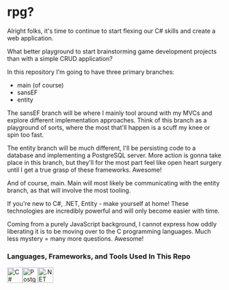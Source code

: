 # rpg?

Alright folks, it's time to continue to start flexing our C# skills and create a web application.

What better playground to start brainstorming game development projects than with a simple CRUD application?

In this repository I'm going to have three primary branches:
<ul>
    <li>main (of course)</li>
    <li>sansEF</li>
    <li>entity</li>
</ul>

The sansEF branch will be where I mainly tool around with my MVCs and explore different implementation approaches.
Think of this branch as a playground of sorts, where the most that'll happen is a scuff my knee or spin too fast.

The entity branch will be much different, I'll be persisting code to a database and implementing a PostgreSQL server.
More action is gonna take place in this branch, but they'll for the most part feel like open heart surgery until I get a true grasp of these frameworks. Awesome!

And of course, main. Main will most likely be communicating with the entity branch, as that will involve the most tooling.

If you're new to C#, .NET, Entity - make yourself at home! These technologies are incredibly powerful and will only become easier with time.

Coming from a purely JavaScript background, I cannot express how oddly liberating it is to be moving over to the C programming languages. Much less mystery = many more questions. Awesome!

### Languages, Frameworks, and Tools Used In This Repo

<p align="left">
<a href="https://docs.microsoft.com/en-us/dotnet/csharp/" target="_blank" rel="noreferrer"><img src="https://raw.githubusercontent.com/danielcranney/readme-generator/main/public/icons/skills/csharp-colored.svg" width="36" height="36" alt="C#" /></a><a href="https://www.postgresql.org/" target="_blank" rel="noreferrer"><img src="https://raw.githubusercontent.com/danielcranney/readme-generator/main/public/icons/skills/postgresql-colored.svg" width="36" height="36" alt="PostgreSQL" /></a><a href="https://dotnet.microsoft.com/en-us/" target="_blank" rel="noreferrer"><img src="https://raw.githubusercontent.com/danielcranney/readme-generator/main/public/icons/skills/dot-net-colored.svg" width="36" height="36" alt=".NET" /></a>
</p>